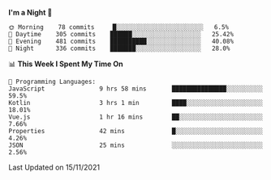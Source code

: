 <!--START_SECTION:waka-->
**I'm a Night 🦉** 

```text
🌞 Morning    78 commits     █░░░░░░░░░░░░░░░░░░░░░░░░   6.5% 
🌆 Daytime    305 commits    ██████░░░░░░░░░░░░░░░░░░░   25.42% 
🌃 Evening    481 commits    ██████████░░░░░░░░░░░░░░░   40.08% 
🌙 Night      336 commits    ███████░░░░░░░░░░░░░░░░░░   28.0%

```


📊 **This Week I Spent My Time On** 

```text
💬 Programming Languages: 
JavaScript               9 hrs 58 mins       ███████████████░░░░░░░░░░   59.5% 
Kotlin                   3 hrs 1 min         ████░░░░░░░░░░░░░░░░░░░░░   18.01% 
Vue.js                   1 hr 16 mins        ██░░░░░░░░░░░░░░░░░░░░░░░   7.66% 
Properties               42 mins             █░░░░░░░░░░░░░░░░░░░░░░░░   4.26% 
JSON                     25 mins             ░░░░░░░░░░░░░░░░░░░░░░░░░   2.56%

```


 Last Updated on 15/11/2021
<!--END_SECTION:waka-->
